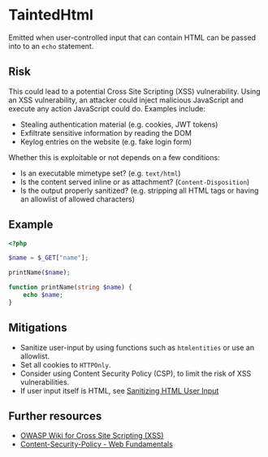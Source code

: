 # TaintedHtml

Emitted when user-controlled input that can contain HTML can be passed into to an `echo` statement.

## Risk

This could lead to a potential Cross Site Scripting (XSS) vulnerability. Using an XSS vulnerability, an attacker could inject malicious JavaScript and execute any action JavaScript could do. Examples include:

- Stealing authentication material (e.g. cookies, JWT tokens)
- Exfiltrate sensitive information by reading the DOM
- Keylog entries on the website (e.g. fake login form)

Whether this is exploitable or not depends on a few conditions:

- Is an executable mimetype set? (e.g. `text/html`)
- Is the content served inline or as attachment? (`Content-Disposition`)
- Is the output properly sanitized? (e.g. stripping all HTML tags or having an allowlist of allowed characters)

## Example

```php
<?php

$name = $_GET["name"];

printName($name);

function printName(string $name) {
    echo $name;
}
```

## Mitigations

- Sanitize user-input by using functions such as `htmlentities` or use an allowlist.
- Set all cookies to `HTTPOnly`.
- Consider using Content Security Policy (CSP), to limit the risk of XSS vulnerabilities.
- If user input itself is HTML, see [Sanitizing HTML User Input](../../security_analysis/avoiding_false_positives.md#sanitizing-html-user-input)

## Further resources

- [OWASP Wiki for Cross Site Scripting (XSS)](https://owasp.org/www-community/attacks/xss/)
- [Content-Security-Policy - Web Fundamentals](https://developers.google.com/web/fundamentals/security/csp)
